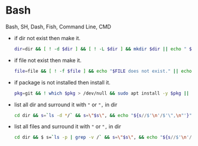 # Bash
Bash, SH, Dash, Fish, Command Line, CMD

+ if dir not exist then make it.
  ```bash
  dir=dir && [ ! -d $dir ] && [ ! -L $dir ] && mkdir $dir || echo " $dir > `readlink -f $dir` "
  ```

+ if file not exist then make it.
  ```bash
  file=file && [ ! -f $file ] && echo "$FILE does not exist." || echo "$FILE exist."
  ```
  
+ if package is not installed then install it.
  ```bash
  pkg=git && ! which $pkg > /dev/null && sudo apt install -y $pkg || echo "`which $pkg` is already installed."
  ```

+ list all dir and surround it with `"` or `",` in dir
  ```bash
  cd dir && s=`ls -d */` && s=\"$s\", && echo "${s//$'\n'/$'\",\n"'}"
  ```

+ list all files and surround it with `"` or `",` in dir
  ```bash
  cd dir && $ s=`ls -p | grep -v /` && s=\"$s\", && echo "${s//$'\n'/$'\",\n"'}"
  ```

